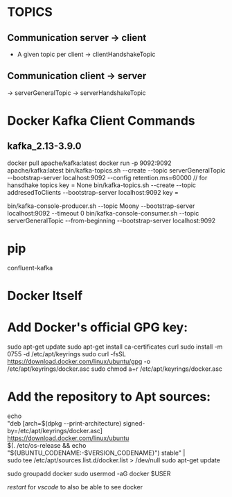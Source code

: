 # TOPICS
## Communication server -> client
- A given topic per client
-> clientHandshakeTopic
## Communication client -> server
-> serverGeneralTopic 
-> serverHandshakeTopic

# Docker Kafka Client Commands
## kafka_2.13-3.9.0
docker pull apache/kafka:latest
docker run -p 9092:9092 apache/kafka:latest
bin/kafka-topics.sh --create --topic serverGeneralTopic --bootstrap-server localhost:9092
  --config retention.ms=60000 // for hansdhake topics
    key = None
bin/kafka-topics.sh --create --topic addresedToClients --bootstrap-server localhost:9092
    key = <userName>

bin/kafka-console-producer.sh --topic Moony --bootstrap-server localhost:9092 --timeout 0
bin/kafka-console-consumer.sh --topic serverGeneralTopic --from-beginning --bootstrap-server localhost:9092

# pip
<!-- Just the latest -->
confluent-kafka 

# Docker Itself
# Add Docker's official GPG key:
sudo apt-get update
sudo apt-get install ca-certificates curl
sudo install -m 0755 -d /etc/apt/keyrings
sudo curl -fsSL https://download.docker.com/linux/ubuntu/gpg -o /etc/apt/keyrings/docker.asc
sudo chmod a+r /etc/apt/keyrings/docker.asc

# Add the repository to Apt sources:
echo \
  "deb [arch=$(dpkg --print-architecture) signed-by=/etc/apt/keyrings/docker.asc] https://download.docker.com/linux/ubuntu \
  $(. /etc/os-release && echo "${UBUNTU_CODENAME:-$VERSION_CODENAME}") stable" | \
  sudo tee /etc/apt/sources.list.d/docker.list > /dev/null
sudo apt-get update

sudo groupadd docker
sudo usermod -aG docker $USER

*restart* for *vscode* to also be able to see docker


